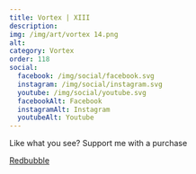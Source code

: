 ```yaml
---
title: Vortex | XIII
description: 
img: /img/art/vortex 14.png
alt: 
category: Vortex
order: 118
social:
  facebook: /img/social/facebook.svg
  instagram: /img/social/instagram.svg
  youtube: /img/social/youtube.svg
  facebookAlt: Facebook
  instagramAlt: Instagram
  youtubeAlt: Youtube
---
```

Like what you see? Support me with a purchase

<a href='https://www.redbubble.com/shop/ap/104512826' class="btn btn-primary store-link">
Redbubble
</a>
